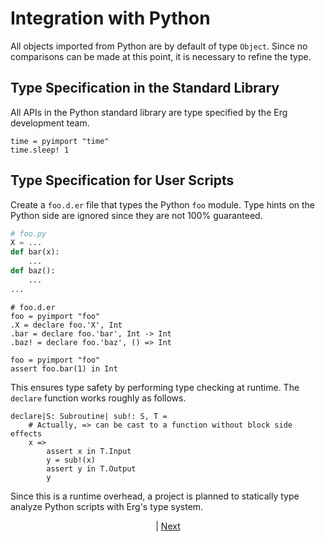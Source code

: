 # Integration with Python

All objects imported from Python are by default of type `Object`. Since no comparisons can be made at this point, it is necessary to refine the type.

## Type Specification in the Standard Library

All APIs in the Python standard library are type specified by the Erg development team.

```erg
time = pyimport "time"
time.sleep! 1
```

## Type Specification for User Scripts

Create a `foo.d.er` file that types the Python `foo` module.
Type hints on the Python side are ignored since they are not 100% guaranteed.

```python
# foo.py
X = ...
def bar(x):
    ...
def baz():
    ...
...
```

```erg
# foo.d.er
foo = pyimport "foo"
.X = declare foo.'X', Int
.bar = declare foo.'bar', Int -> Int
.baz! = declare foo.'baz', () => Int
```

```erg
foo = pyimport "foo"
assert foo.bar(1) in Int
```

This ensures type safety by performing type checking at runtime. The ``declare`` function works roughly as follows.

```erg
declare|S: Subroutine| sub!: S, T =
    # Actually, => can be cast to a function without block side effects
    x =>
        assert x in T.Input
        y = sub!(x)
        assert y in T.Output
        y
```

Since this is a runtime overhead, a project is planned to statically type analyze Python scripts with Erg's type system.

<p align='center'>
    <a href='./31_pipeline.md'></a> | <a href='./33_package_system.md'>Next</a>
</p>
